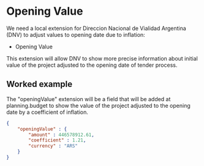 # Opening Value

We need a local extension for Direccion Nacional de Vialidad Argentina (DNV) to adjust values to opening date due to inflation:

* Opening Value

This extension will allow DNV to show more precise information about initial value of the project adjusted to the opening date of tender process.

## Worked example
The "openingValue" extension will be a field that will be added at planning.budget to show the value of the project adjusted to the opening date by a coefficient of inflation.

```json
{
	"openingValue" : {
		"amount" : 446578912.61,
		"coefficient" : 1.21,
		"currency" : "ARS"
	}
}

```
